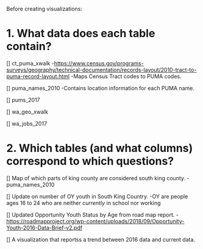 Before creating visualizations:

# 1. What data does each table contain?
[] ct_puma_xwalk
    -https://www.census.gov/programs-surveys/geography/technical-documentation/records-layout/2010-tract-to-puma-record-layout.html
    -Maps Census Tract codes to PUMA codes.

[] puma_names_2010
    -Contains location information for each PUMA name.
    
[] pums_2017

[] wa_geo_xwalk

[] wa_jobs_2017






# 2. Which tables (and what columns) correspond to which questions? 

[] Map of which parts of king county are considered south king county.
    -puma_names_2010

[] Update on number of OY youth in South King Country.
    -OY are people ages 16 to 24 who are neither *currently* in school nor working

[] Updated Opportunity Youth Status by Age from road map report.
    -https://roadmapproject.org/wp-content/uploads/2018/09/Opportunity-Youth-2016-Data-Brief-v2.pdf
    

[] A visualization that reportss a trend between 2016 data and current data.
